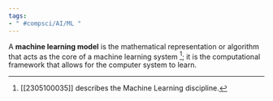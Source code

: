 ```yaml
---
tags:
- " #compsci/AI/ML "
---
```


A **machine learning model** is the mathematical representation or algorithm that acts as the core of a machine learning system [^1]; it is the computational framework that allows for the computer system to learn.  <!--SR:!2024-03-05,182,250-->

[^1]: [[2305100035]] describes the Machine Learning discipline.